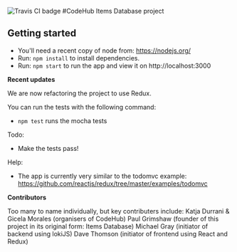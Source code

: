 ![Travis CI badge](https://travis-ci.org/CodeHubOrg/items-database.svg?branch=master)
#CodeHub Items Database project

## Getting started

* You'll need a recent copy of node from: https://nodejs.org/
* Run: `npm install` to install dependencies.
* Run: `npm start` to run the app and view it on http://localhost:3000

**Recent updates**

We are now refactoring the project to use Redux.

You can run the tests with the following command: 
* `npm test` runs the mocha tests

Todo:
- Make the tests pass!

Help:
- The app is currently very similar to the todomvc example: https://github.com/reactjs/redux/tree/master/examples/todomvc

**Contributors**

Too many to name individually, but key contributers include:
Katja Durrani & Gicela Morales (organisers of CodeHub)
Paul Grimshaw (founder of this project in its original form: Items Database)
Michael Gray (initiator of backend using lokiJS)
Dave Thomson (initiator of frontend using React and Redux)
